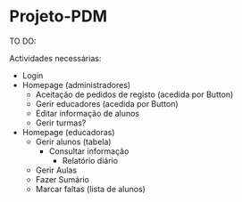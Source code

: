 # Projeto-PDM

TO DO:

Actividades necessárias:
* Login
* Homepage (administradores)
  * Aceitação de pedidos de registo (acedida por Button) 
  * Gerir educadores (acedida por Button)
  * Editar informação de alunos
  * Gerir turmas?
* Homepage (educadoras)
  * Gerir alunos (tabela)
    * Consultar informação
      * Relatório diário
  * Gerir Aulas 
   * Fazer Sumário
   * Marcar faltas (lista de alunos)

